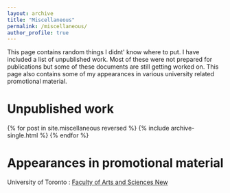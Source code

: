 ```yaml
---
layout: archive
title: "Miscellaneous"
permalink: /miscellaneous/
author_profile: true
---
```


This page contains random things I didnt' know where to put. I have included a list of unpublished work. Most of these were not prepared for publications but some of these documents are still getting worked on. This page also contains some of my appearances in various university related promotional material. 

Unpublished work
======

  {% for post in site.miscellaneous reversed %}
    {% include archive-single.html %}
  {% endfor %}

Appearances in promotional material
======

University of Toronto : [Faculty of Arts and Sciences New](https://www.artsci.utoronto.ca/news/teaching-research-geek-stuff-and-video-games-create-perfect-harmony-new-arts-science-grad)
